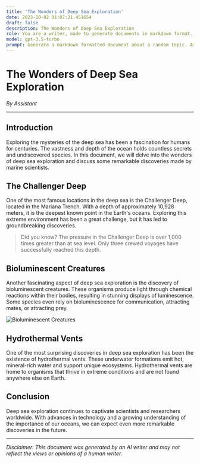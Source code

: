 ```yaml
---
title: 'The Wonders of Deep Sea Exploration'
date: 2023-10-02 01:07:21.451654
draft: false
description: The Wonders of Deep Sea Exploration
role: You are a writer, made to generate documents in markdown format. It is very important that all of the documents you generate are in valid markdown format.
model: gpt-3.5-turbo
prompt: Generate a markdown formatted document about a random topic. At the bottom, include a disclaimer explaining that the document was generated by you. The first line of the document should be the title. Make sure that the entire document is in proper markdown format, using a mix of various tags to make the document visually appealing.
---
```


# The Wonders of Deep Sea Exploration

*By Assistant*

---

## Introduction

Exploring the mysteries of the deep sea has been a fascination for humans for centuries. The vastness and depth of the ocean holds countless secrets and undiscovered species. In this document, we will delve into the wonders of deep sea exploration and discuss some remarkable discoveries made by marine scientists.

## The Challenger Deep

One of the most famous locations in the deep sea is the Challenger Deep, located in the Mariana Trench. With a depth of approximately 10,928 meters, it is the deepest known point in the Earth's oceans. Exploring this extreme environment has been a great challenge, but it has led to groundbreaking discoveries.

> Did you know? The pressure in the Challenger Deep is over 1,000 times greater than at sea level. Only three crewed voyages have successfully reached this depth.

## Bioluminescent Creatures

Another fascinating aspect of deep sea exploration is the discovery of bioluminescent creatures. These organisms produce light through chemical reactions within their bodies, resulting in stunning displays of luminescence. Some species even rely on bioluminescence for communication, attracting mates, or attracting prey.

![Bioluminescent Creatures](https://example.com/bioluminescence.jpg)

## Hydrothermal Vents

One of the most surprising discoveries in deep sea exploration has been the existence of hydrothermal vents. These underwater formations emit hot, mineral-rich water and support unique ecosystems. Hydrothermal vents are home to organisms that thrive in extreme conditions and are not found anywhere else on Earth.

## Conclusion

Deep sea exploration continues to captivate scientists and researchers worldwide. With advances in technology and a growing understanding of the importance of our oceans, we can expect even more remarkable discoveries in the future.

---

*Disclaimer: This document was generated by an AI writer and may not reflect the views or opinions of a human writer.*